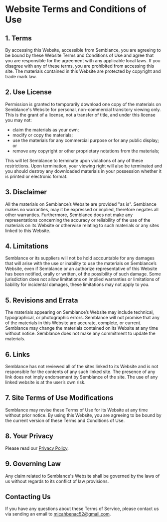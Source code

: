 <h1>Website Terms and Conditions of Use</h1>

<h2>1. Terms</h2>

<p>By accessing this Website, accessible from Semblance, you are agreeing to be bound by these Website Terms and Conditions of Use and agree that you are responsible for the agreement with any applicable local laws. If you disagree with any of these terms, you are prohibited from accessing this site. The materials contained in this Website are protected by copyright and trade mark law.</p>

<h2>2. Use License</h2>

<p>Permission is granted to temporarily download one copy of the materials on Semblance's Website for personal, non-commercial transitory viewing only. This is the grant of a license, not a transfer of title, and under this license you may not:</p>

<ul>
    <li>claim the materials as your own;</li>
    <li>modify or copy the materials;</li>
    <li>use the materials for any commercial purpose or for any public display; or</li>
    <li>remove any copyright or other proprietary notations from the materials;</li>
</ul>

<p>This will let Semblance to terminate upon violations of any of these restrictions. Upon termination, your viewing right will also be terminated and you should destroy any downloaded materials in your possession whether it is printed or electronic format.

<h2>3. Disclaimer</h2>

<p>All the materials on Semblance’s Website are provided "as is". Semblance makes no warranties, may it be expressed or implied, therefore negates all other warranties. Furthermore, Semblance does not make any representations concerning the accuracy or reliability of the use of the materials on its Website or otherwise relating to such materials or any sites linked to this Website.</p>

<h2>4. Limitations</h2>

<p>Semblance or its suppliers will not be hold accountable for any damages that will arise with the use or inability to use the materials on Semblance’s Website, even if Semblance or an authorize representative of this Website has been notified, orally or written, of the possibility of such damage. Some jurisdiction does not allow limitations on implied warranties or limitations of liability for incidental damages, these limitations may not apply to you.</p>

<h2>5. Revisions and Errata</h2>

<p>The materials appearing on Semblance’s Website may include technical, typographical, or photographic errors. Semblance will not promise that any of the materials in this Website are accurate, complete, or current. Semblance may change the materials contained on its Website at any time without notice. Semblance does not make any commitment to update the materials.</p>

<h2>6. Links</h2>

<p>Semblance has not reviewed all of the sites linked to its Website and is not responsible for the contents of any such linked site. The presence of any link does not imply endorsement by Semblance of the site. The use of any linked website is at the user’s own risk.</p>

<h2>7. Site Terms of Use Modifications</h2>

<p>Semblance may revise these Terms of Use for its Website at any time without prior notice. By using this Website, you are agreeing to be bound by the current version of these Terms and Conditions of Use.</p>

<h2>8. Your Privacy</h2>

<p>Please read our <a href="https://github.com/OfficialSirH/Semblance-bot/blob/master/Privacy%20Policy.md">Privacy Policy</a>.</p>

<h2>9. Governing Law</h2>

<p>Any claim related to Semblance's Website shall be governed by the laws of us without regards to its conflict of law provisions.</p>

<h2>Contacting Us</h2>

<p>If you have any questions about these Terms of Service, please contact us via sending an email to <a href="mailto:micahbenac52@gmail.com">micahbenac52@gmail.com</a>.</p>